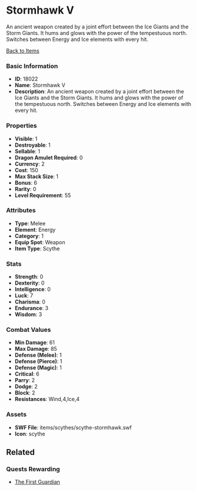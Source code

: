 # Stormhawk V

An ancient weapon created by a joint effort between the Ice Giants and the Storm Giants. It hums and glows with the power of the tempestuous north. Switches between Energy and Ice elements with every hit.

[Back to Items](../items.md)

### Basic Information

- **ID**: 18022
- **Name**: Stormhawk V
- **Description**: An ancient weapon created by a joint effort between the Ice Giants and the Storm Giants. It hums and glows with the power of the tempestuous north. Switches between Energy and Ice elements with every hit.

### Properties

- **Visible**: 1
- **Destroyable**: 1
- **Sellable**: 1
- **Dragon Amulet Required**: 0
- **Currency**: 2
- **Cost**: 150
- **Max Stack Size**: 1
- **Bonus**: 6
- **Rarity**: 0
- **Level Requirement**: 55

### Attributes

- **Type**: Melee
- **Element**: Energy
- **Category**: 1
- **Equip Spot**: Weapon
- **Item Type**: Scythe

### Stats

- **Strength**: 0
- **Dexterity**: 0
- **Intelligence**: 0
- **Luck**: 7
- **Charisma**: 0
- **Endurance**: 3
- **Wisdom**: 3

### Combat Values

- **Min Damage**: 61
- **Max Damage**: 85
- **Defense (Melee)**: 1
- **Defense (Pierce)**: 1
- **Defense (Magic)**: 1
- **Critical**: 6
- **Parry**: 2
- **Dodge**: 2
- **Block**: 2
- **Resistances**: Wind,4,Ice,4

### Assets

- **SWF File**: items/scythes/scythe-stormhawk.swf
- **Icon**: scythe

## Related

### Quests Rewarding

- [The First Guardian](../quests/1502-the-first-guardian.md)

